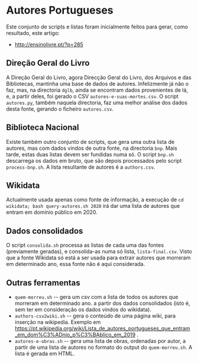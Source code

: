 Autores Portugueses
===================

Este conjunto de scripts e listas foram inicialmente feitos para gerar, como
resultado, este artigo:
* http://ensinolivre.pt/?p=285

## Direção Geral do Livro

A Direção Geral do Livro, agora Direcção Geral do Livro, dos Arquivos e das
Bibliotecas, mantinha uma base de dados de autores.
Infelizmente já não o faz, mas, na directoria `dglb`, ainda se encontram dados
provenientes de lá, e, a partir deles, foi gerado o CSV
`autores-e-suas-mortes.csv`. O script `autores.py`, também naquela directoria,
faz uma melhor análise dos dados desta fonte, gerando o ficheiro `autores.csv`.

## Biblioteca Nacional

Existe também outro conjunto de scripts, que gera uma outra lista de autores,
mas com dados vindos de outra fonte, na directoria `bnp`. Mais tarde, estas
duas listas devem ser fundidas numa só. O script `bnp.sh` descarrega os dados
em bruto, que são depois processados pelo script `process-bnp.sh`. A lista
resultante de autores é a `authors.csv`.

## Wikidata

Actualmente usada apenas como fonte de informação, a execução de
`cd wikidata; bash query-autores.sh 2020` irá dar uma lista de autores que
entram em domínio público em 2020.

## Dados consolidados

O script `consolida.sh` processa as listas de cada uma das fontes (previamente
geradas), e consolida-as numa só lista, `lista-final.csv`. Visto que a fonte
Wikidata só está a ser usada para extrair autores que morreram em determinado
ano, essa fonte não é aqui considerada.

## Outras ferramentas

* `quem-morreu.sh` -- gera um csv com a lista de todos os autores que morreram
  em determinado ano. a partir dos dados consolidados (isto é, sem ter em
  consideração os dados vindos do wikidata).
* `authors-csv2wiki.sh` -- gera o conteúdo de uma página wiki, para inserção na
  wikipedia. Exemplo em https://pt.wikipedia.org/wiki/Lista_de_autores_portugueses_que_entram_em_dom%C3%ADnio_p%C3%BAblico_em_2019 .
* `autores-e-obras.sh` -- gera uma lista de obras, ordenadas por autor, a
  partir de uma lista de autores no formato do output do `quem-morreu.sh`. A
  lista é gerada em HTML.
